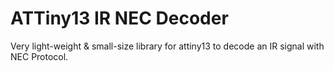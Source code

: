 # ATTiny13 IR NEC Decoder

Very light-weight & small-size library for attiny13 to decode an IR signal with NEC Protocol.
